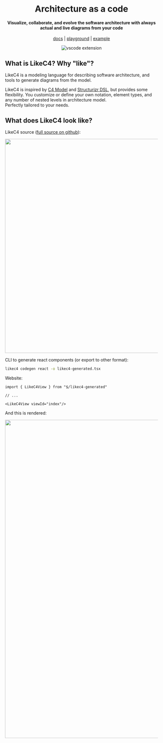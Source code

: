 <div align="center">
  <h1>
    Architecture as a code
  </h1>
  <h4>
    Visualize, collaborate, and evolve the software architecture with always actual and live diagrams from your code
  </h4>
  
  [docs](https://likec4.dev/docs/) | [playground](https://likec4.dev/playground/) | [example](https://likec4.dev/examples/bigbank/likec4/)

  ![vscode extension](https://github.com/likec4/likec4/assets/824903/d6994540-55d1-4167-b66b-45056754cc29)

</div>

## What is LikeC4? Why "like"?

LikeC4 is a modeling language for describing software architecture, and tools to generate diagrams from the model.  

LikeC4 is inspired by [C4 Model](https://c4model.com/) and [Structurizr DSL](https://github.com/structurizr/dsl), but provides some flexibility.
You customize or define your own notation, element types, and any number of nested levels in architecture model.  
Perfectly tailored to your needs.

## What does LikeC4 look like?

LikeC4 source ([full source on github](https://github.com/likec4/likec4/blob/develop/docs/likec4/index-page/index-page.c4)):

<div align="center">
  <img src="https://github.com/likec4/.github/assets/824903/feb8a707-4556-4628-a083-29e2559f75d7" width="705px">
</div>

CLI to generate react components (or export to other format):

```sh
likec4 codegen react -o likec4-generated.tsx
```

Website:

```tsx
import { LikeC4View } from "$/likec4-generated"

// ...

<LikeC4View viewId="index"/>
```

And this is rendered:

<div align="center">
  <img src="https://github.com/likec4/.github/assets/824903/954093f2-c164-4aa9-9ba6-3627206eeb4e" width="1048px">
</div>
